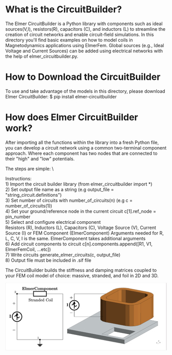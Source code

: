 # What is the CircuitBuilder?
The Elmer CircuitBuilder is a Python library with components such as ideal sources(V,I), resistors(R), capacitors (C), and inductors (L) to streamline the creation of circuit networks and enable circuit-field simulations. 
In this directory you'll find basic examples on how to model coils in Magnetodynamics applications using ElmerFem. 
Global sources (e.g., Ideal Voltage and Current Sources) can be added using electrical networks with the help of elmer_circuitbuilder.py. 


# How to Download the CircuitBuilder
To use and take advantage of the models in this directory, please download Elmer CircuitBuilder: 
$ pip install elmer-circuitbuilder

# How does Elmer CircuitBuilder work?
After importing all the functions within the library into a fresh Python file, you can develop a circuit network 
using a common two-terminal component approach. Where each component has two nodes that are connected to their
"high" and "low" potentials. 

The steps are simple: \

Instructions: \
               1) Import the circuit builder library (from elmer_circuitbuilder import *) \
               2) Set output file name as a string (e.g output_file = "string_circuit.definitions") \
               3) Set number of circuits with number_of_circuits(n) (e.g c = number_of_circuits(1)) \
               4) Set your ground/reference node in the current circuit c[1].ref_node = pin_number \
               5) Select and configure electrical component \
                     Resistors (R), Inductors (L), Capacitors (C), Voltage Source (V), Current Source (I)
                     or FEM Component (ElmerComponent) 
                     Arguments needed for R, L, C, V, I is the same. ElmerComponent takes additional arguments\
               6) Add circuit components to circuit c[n].components.append([R1, V1, ElmerFemCoil, ...etc]) \
               7) Write circuits generate_elmer_circuits(c, output_file) \
               8) Output file must be included in .sif file 

The CircuitBuilder builds the stiffness and damping matrices coupled to your FEM coil model of choice: massive, stranded, and foil in 2D and 3D.

![3D Stranded Closed Coil](TEAM7_current_source.png)
